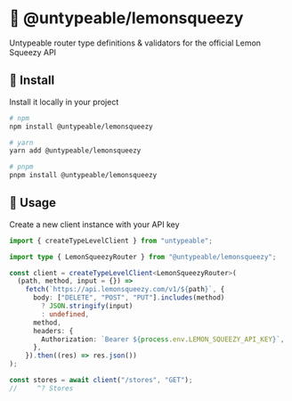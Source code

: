 # 🍋 @untypeable/lemonsqueezy

Untypeable router type definitions & validators for the official Lemon Squeezy API

## 🚀 Install

Install it locally in your project

```bash
# npm
npm install @untypeable/lemonsqueezy

# yarn
yarn add @untypeable/lemonsqueezy

# pnpm
pnpm install @untypeable/lemonsqueezy
```

## 🦄 Usage

Create a new client instance with your API key

```typescript
import { createTypeLevelClient } from "untypeable";

import type { LemonSqueezyRouter } from "@untypeable/lemonsqueezy";

const client = createTypeLevelClient<LemonSqueezyRouter>(
  (path, method, input = {}) =>
    fetch(`https://api.lemonsqueezy.com/v1/${path}`, {
      body: ["DELETE", "POST", "PUT"].includes(method)
        ? JSON.stringify(input)
        : undefined,
      method,
      headers: {
        Authorization: `Bearer ${process.env.LEMON_SQUEEZY_API_KEY}`,
      },
    }).then((res) => res.json())
);

const stores = await client("/stores", "GET");
//     ^? Stores
```
